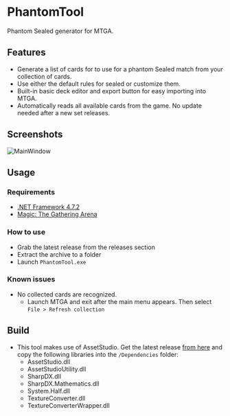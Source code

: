 # PhantomTool

Phantom Sealed generator for MTGA.

## Features

* Generate a list of cards for to use for a phantom Sealed match from your collection of cards.
* Use either the default rules for sealed or customize them.
* Built-in basic deck editor and export button for easy importing into MTGA.
* Automatically reads all available cards from the game. No update needed after a new set releases.

## Screenshots

![MainWindow](https://share.nekusoul.de/git/phantomtool/main.png)

## Usage

### Requirements

* [.NET Framework 4.7.2](https://dotnet.microsoft.com/download/dotnet-framework-runtime)
* [Magic: The Gathering Arena](https://magic.wizards.com/en/mtgarena)

### How to use

* Grab the latest release from the releases section
* Extract the archive to a folder
* Launch `PhantomTool.exe`

### Known issues

* No collected cards are recognized.
  * Launch MTGA and exit after the main menu appears. Then select `File > Refresh collection`

## Build

* This tool makes use of AssetStudio. Get the latest release [from here](https://github.com/Perfare/AssetStudio) and copy the following libraries into the `/Dependencies` folder:
  * AssetStudio.dll
  * AssetStudioUtility.dll
  * SharpDX.dll
  * SharpDX.Mathematics.dll
  * System.Half.dll
  * TextureConverter.dll
  * TextureConverterWrapper.dll
